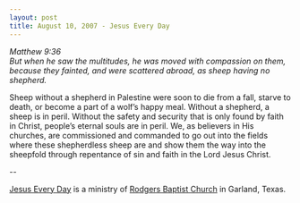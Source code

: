 ```yaml
---
layout: post
title: August 10, 2007 - Jesus Every Day
---
```


_Matthew 9:36  
But when he saw the multitudes, he was moved with compassion on
them, because they fainted, and were scattered abroad, as sheep
having no shepherd._

Sheep without a shepherd in Palestine were soon to die from a fall,
starve to death, or become a part of a wolf&rsquo;s happy meal.
Without a shepherd, a sheep is in peril. Without the safety and
security that is only found by faith in Christ, people&rsquo;s
eternal souls are in peril. We, as believers in His churches, are
commissioned and commanded to go out into the fields where these
shepherdless sheep are and show them the way into the sheepfold
through repentance of sin and faith in the Lord Jesus Christ.

 --

<a href=http://jesuseveryday.net>Jesus Every Day</a> is a ministry of <a href=http://rodgersbaptist.net>Rodgers Baptist Church</a> in Garland, Texas.
